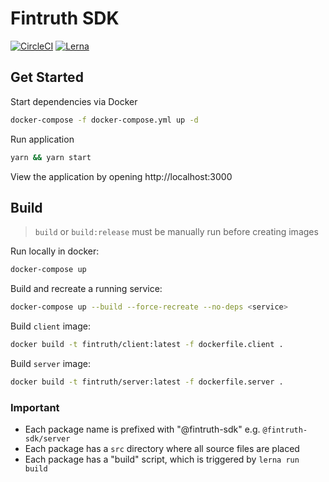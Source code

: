 # Fintruth SDK

[![CircleCI](https://circleci.com/gh/fintruth/fintruth-sdk/tree/master.svg?circle-token=d07baf4e14fad3d758ba15f77e9549170f28a801&style=shield&label=test)](https://circleci.com/gh/fintruth/fintruth-sdk/tree/master)
[![Lerna](https://badgen.net/badge/maintained%20with/lerna/cc00ff)](https://github.com/lerna/lerna/)

## Get Started

Start dependencies via Docker

```bash
docker-compose -f docker-compose.yml up -d
```

Run application

```bash
yarn && yarn start
```

View the application by opening http://localhost:3000

## Build

> `build` or `build:release` must be manually run before creating images

Run locally in docker:

```bash
docker-compose up
```

Build and recreate a running service:

```bash
docker-compose up --build --force-recreate --no-deps <service>
```

Build `client` image:

```bash
docker build -t fintruth/client:latest -f dockerfile.client .
```

Build `server` image:

```bash
docker build -t fintruth/server:latest -f dockerfile.server .
```

### Important

- Each package name is prefixed with "@fintruth-sdk" e.g. `@fintruth-sdk/server`
- Each package has a `src` directory where all source files are placed
- Each package has a "build" script, which is triggered by `lerna run build`
